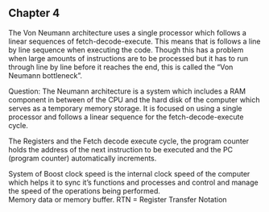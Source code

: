 ## Chapter 4 


The Von Neumann architecture uses a single processor which follows a linear sequences of fetch-decode-execute. This means that is follows a line by line sequence when executing the code. 
Though this has a problem when large amounts of instructions are to be processed but it has to run through line by line before it reaches the end, this is called the “Von Neumann bottleneck”.

Question: The Neumann architecture is a system which includes a RAM component in between of the CPU and the hard disk of the computer which serves as a temporary memory storage. It is focused on using a single processor and follows a linear sequence for the fetch-decode-execute cycle. 

The Registers and the Fetch decode execute cycle, the program counter holds the address of the next instruction to be executed and the PC (program counter) automatically increments. 

System of Boost clock speed is the internal clock speed of the computer which helps it to sync it’s functions and processes and control and manage the speed of the operations being performed.  
Memory data or memory buffer.
RTN = Register Transfer Notation 

